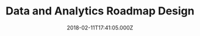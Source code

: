---
title: Data and Analytics Roadmap Design
date: 2018-02-11T17:41:05.000Z
description: >
  Intergamma had a legacy data warehouse and analytics platform based on IBM Netezza. As part of their strategy to become a data-driven company, they needed a modern data platform. I was responsible for formulating the requirements, outlining the different cloud scenarios (AWS, Azure, GCP) and developing a roadmap.
tags:
  - GoDataDriven
  - Azure
  - Google Cloud Platform
  - Amazon Web Services
  - Looker
  - Tablea
  - PowerBI
  - Snowflake
  - Databricks
  - Informatica
  - Netezza
duration: 2
client: Intergamma
role: Data and Analytics Consultant
weight: 4
---